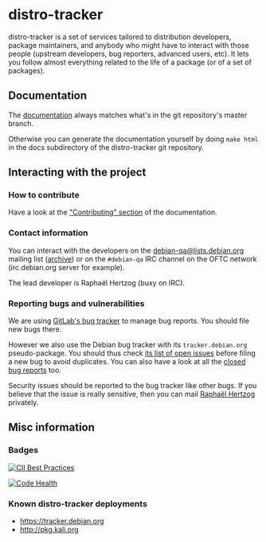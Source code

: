 # distro-tracker

distro-tracker is a set of services tailored to distribution developers,
package maintainers, and anybody who might have to interact with those
people (upstream developers, bug reporters, advanced users, etc). It lets
you follow almost everything related to the life of a package (or of a set
of packages).

## Documentation

The [documentation](https://qa.pages.debian.net/distro-tracker/) always
matches what's in the git repository's master branch.

Otherwise you can generate the documentation yourself by doing `make html`
in the docs subdirectory of the distro-tracker git repository.

## Interacting with the project

### How to contribute

Have a look at the ["Contributing"
section](https://qa.pages.debian.net/distro-tracker/contributing.html) of the
documentation.

### Contact information

You can interact with the developers on the debian-qa@lists.debian.org
mailing list ([archive](https://lists.debian.org/debian-qa/)) or on
the `#debian-qa` IRC channel on the OFTC network (irc.debian.org server
for example).

The lead developer is Raphaël Hertzog (buxy on IRC).

### Reporting bugs and vulnerabilities

We are using [GitLab's bug
tracker](https://salsa.debian.org/qa/distro-tracker/issues) to manage bug
reports. You should file new bugs there.

However we also use the Debian bug tracker with its `tracker.debian.org`
pseudo-package. You should thus check [its list of open
issues](https://bugs.debian.org/tracker.debian.org) before filing a new
bug to avoid duplicates. You can also have a look at all the [closed bug
reports](https://bugs.debian.org/cgi-bin/pkgreport.cgi?archive=1;package=tracker.debian.org)
too.

Security issues should be reported to the bug tracker like other bugs.
If you believe that the issue is really sensitive, then you can
mail [Raphaël Hertzog](mailto:hertzog@debian.org) privately.

## Misc information

### Badges

[![CII Best Practices](https://bestpractices.coreinfrastructure.org/projects/1440/badge)](https://bestpractices.coreinfrastructure.org/projects/1440)

[![Code Health](https://landscape.io/github/rhertzog/distro-tracker/master/landscape.svg?style=flat)](https://landscape.io/github/rhertzog/distro-tracker/master)

### Known distro-tracker deployments

* https://tracker.debian.org
* http://pkg.kali.org


